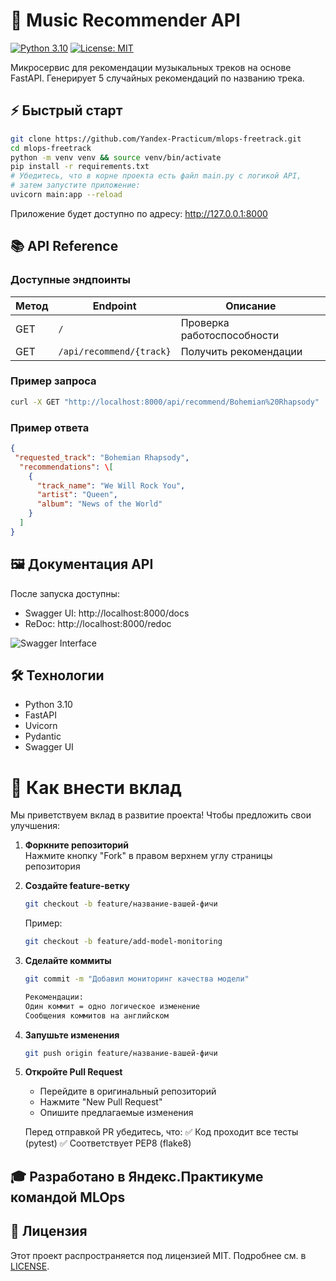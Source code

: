 # 🎵 Music Recommender API

[![Python 3.10](https://img.shields.io/badge/python-3.10-blue.svg)](https://www.python.org/downloads/)
[![License: MIT](https://img.shields.io/badge/License-MIT-yellow.svg)](https://opensource.org/licenses/MIT)

Микросервис для рекомендации музыкальных треков на основе FastAPI. Генерирует 5 случайных рекомендаций по названию трека.

## ⚡ Быстрый старт

```bash
git clone https://github.com/Yandex-Practicum/mlops-freetrack.git
cd mlops-freetrack
python -m venv venv && source venv/bin/activate
pip install -r requirements.txt
# Убедитесь, что в корне проекта есть файл main.py с логикой API,
# затем запустите приложение:
uvicorn main:app --reload
```
Приложение будет доступно по адресу: http://127.0.0.1:8000

## 📚 API Reference

### Доступные эндпоинты

| Метод | Endpoint                  | Описание                     |
|-------|---------------------------|-----------------------------|
| GET   | `/`                       | Проверка работоспособности  |
| GET   | `/api/recommend/{track}`  | Получить рекомендации       |

### Пример запроса

```bash
curl -X GET "http://localhost:8000/api/recommend/Bohemian%20Rhapsody"
```

### Пример ответа

```json
{
 "requested_track": "Bohemian Rhapsody",
  "recommendations": \[
    {
      "track_name": "We Will Rock You",
      "artist": "Queen",
      "album": "News of the World"
    }
  ]
}
```

## 🖼️ Документация API

После запуска доступны:
- Swagger UI: http://localhost:8000/docs
- ReDoc: http://localhost:8000/redoc

![Swagger Interface](media/swagger_preview.png)

## 🛠 Технологии

- Python 3.10
- FastAPI
- Uvicorn
- Pydantic
- Swagger UI 

# 🤝 Как внести вклад

Мы приветствуем вклад в развитие проекта! Чтобы предложить свои улучшения:

1. **Форкните репозиторий**  
   Нажмите кнопку "Fork" в правом верхнем углу страницы репозитория

2. **Создайте feature-ветку**  
   ```bash
   git checkout -b feature/название-вашей-фичи
   ```
   Пример:
   ```bash
   git checkout -b feature/add-model-monitoring
   ```
3. **Сделайте коммиты**
   ```bash
   git commit -m "Добавил мониторинг качества модели"
   
   Рекомендации:
   Один коммит = одно логическое изменение
   Сообщения коммитов на английском
4. **Запушьте изменения**
   ```bash
   git push origin feature/название-вашей-фичи
   ```
5. **Откройте Pull Request**
   - Перейдите в оригинальный репозиторий
   - Нажмите "New Pull Request"
   - Опишите предлагаемые изменения

   Перед отправкой PR убедитесь, что:
   ✅ Код проходит все тесты (pytest)
   ✅ Соответствует PEP8 (flake8)

## 🎓 Разработано в Яндекс.Практикуме командой MLOps

## 📜 Лицензия

Этот проект распространяется под лицензией MIT. Подробнее см. в [LICENSE](LICENSE).
